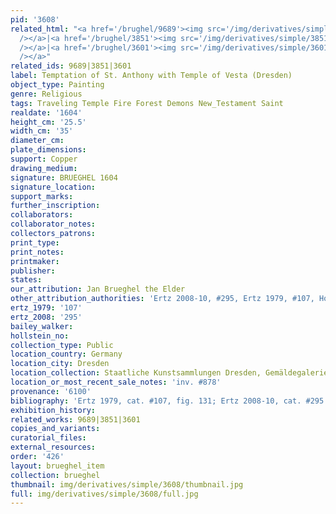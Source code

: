 ```yaml
---
pid: '3608'
related_html: "<a href='/brughel/9689'><img src='/img/derivatives/simple/9689/thumbnail.jpg'
  /></a>|<a href='/brughel/3851'><img src='/img/derivatives/simple/3851/thumbnail.jpg'
  /></a>|<a href='/brughel/3601'><img src='/img/derivatives/simple/3601/thumbnail.jpg'
  /></a>"
related_ids: 9689|3851|3601
label: Temptation of St. Anthony with Temple of Vesta (Dresden)
object_type: Painting
genre: Religious
tags: Traveling Temple Fire Forest Demons New_Testament Saint
realdate: '1604'
height_cm: '25.5'
width_cm: '35'
diameter_cm: 
plate_dimensions: 
support: Copper
drawing_medium: 
signature: BRUEGHEL 1604
signature_location: 
support_marks: 
further_inscription: 
collaborators: 
collaborator_notes: 
collectors_patrons: 
print_type: 
print_notes: 
printmaker: 
publisher: 
states: 
our_attribution: Jan Brueghel the Elder
other_attribution_authorities: 'Ertz 2008-10, #295, Ertz 1979, #107, Honig database'
ertz_1979: '107'
ertz_2008: '295'
bailey_walker: 
hollstein_no: 
collection_type: Public
location_country: Germany
location_city: Dresden
location_collection: Staatliche Kunstsammlungen Dresden, Gemäldegalerie Alte Meister
location_or_most_recent_sale_notes: 'inv. #878'
provenance: '6100'
bibliography: 'Ertz 1979, cat. #107, fig. 131; Ertz 2008-10, cat. #295'
exhibition_history: 
related_works: 9689|3851|3601
copies_and_variants: 
curatorial_files: 
external_resources: 
order: '426'
layout: brueghel_item
collection: brueghel
thumbnail: img/derivatives/simple/3608/thumbnail.jpg
full: img/derivatives/simple/3608/full.jpg
---
```


